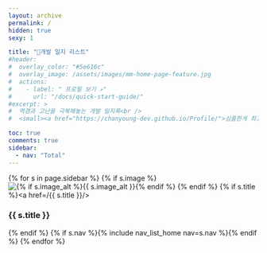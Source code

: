 ```yaml
---
layout: archive
permalink: /
hidden: true
sexy: 1

title: "📝개발 일지 리스트"
#header:
#  overlay_color: "#5e616c"
#  overlay_image: /assets/images/mm-home-page-feature.jpg
#  actions:
#    - label: " 프로필 보기 ↗️"
#      url: "/docs/quick-start-guide/"
#excerpt: >
#  역경과 고난을 극복해놓는 개발 일지록<br />
#  <small><a href="https://chanyoung-dev.github.io/Profile/">심플한게 최고야! by chan</a></small>

toc: true
comments: true
sidebar:
  - nav: "Total"
---
```

{% for s in page.sidebar %}
{% if s.image %}
<img src="{{ s.image | relative_url }}"
             alt="{% if s.image_alt %}{{ s.image_alt }}{% endif %}">
{% endif %}
{% if s.title %}<a href=/{{ s.title }}/><h3>{{ s.title }}</h3></a>{% endif %}
{% if s.nav %}{% include nav_list_home nav=s.nav %}{% endif %}
{% endfor %}
